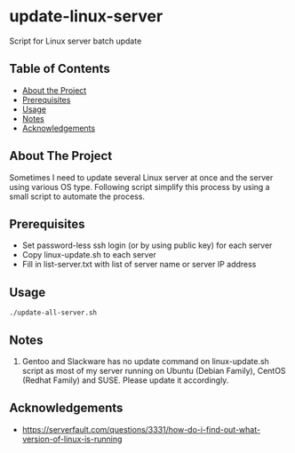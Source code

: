 # update-linux-server
Script for Linux server batch update

<!-- TABLE OF CONTENTS -->
## Table of Contents

* [About the Project](#about-the-project)
* [Prerequisites](#prerequisites)
* [Usage](#usage)
* [Notes](#notes)
* [Acknowledgements](#acknowledgements)

<!-- ABOUT THE PROJECT -->
## About The Project

Sometimes I need to update several Linux server at once and the server using various OS type. Following script simplify this process by using a small script to automate the process.

## Prerequisites

* Set password-less ssh login (or by using public key) for each server
* Copy linux-update.sh to each server
* Fill in list-server.txt with list of server name or server IP address

<!-- USAGE EXAMPLES -->
## Usage

```
./update-all-server.sh
```
## Notes
1. Gentoo and Slackware has no update command on linux-update.sh script as most of my server running on Ubuntu (Debian Family), CentOS (Redhat Family) and SUSE. Please update it accordingly.

<!-- ACKNOWLEDGEMENTS -->
## Acknowledgements
* https://serverfault.com/questions/3331/how-do-i-find-out-what-version-of-linux-is-running




